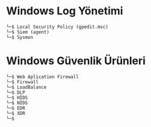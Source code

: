 # Windows Log Yönetimi

```
└─$ Local Security Policy (gpedit.msc)
└─$ Siem (agent)
└─$ Sysmon

```

# Windows Güvenlik Ürünleri

```
└─$ Web Aplication Firewall
└─$ Firewall
└─$ LoadBalance
└─$ DLP
└─$ HİDS
└─$ NİDS
└─$ EDR
└─$ XDR
└─$ 

```
